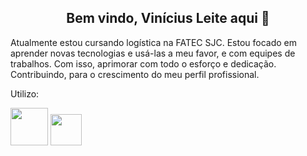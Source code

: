 <span align="center"> 

##  Bem vindo, Vinícius Leite aqui 👋 
</span>
Atualmente estou cursando logística na FATEC SJC.
Estou focado em aprender novas tecnologias e usá-las a meu favor, e com equipes de trabalhos. Com isso, aprimorar com todo o esforço e dedicação. Contribuindo, para o crescimento do meu perfil profissional.

Utilizo:

<div aling="center">
<img src="https://github.com/user-attachments/assets/e2d08c94-5bb3-4302-9578-92ae666314e4" width="60px" heigh="60px"/> <img src="https://github.com/user-attachments/assets/1d9b8a82-dcf8-4d11-9879-f014a81c4aab" width="50px" heigh="50px"/>
<div/>
<!--
**vinileitelog/vinileitelog** is a ✨ _special_ ✨ repository because its `README.md` (this file) appears on your GitHub profile.

